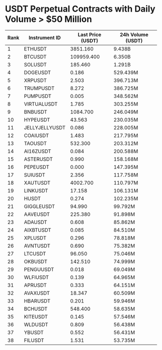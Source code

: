 # USDT Perpetual Contracts with Daily Volume > $50 Million

| Rank | Instrument ID | Last Price (USDT) | 24h Volume (USDT) |
|------|---------------|-------------------|-------------------|
| 1 | ETHUSDT | 3851.160 | 9.438B |
| 2 | BTCUSDT | 109959.400 | 6.350B |
| 3 | SOLUSDT | 185.460 | 1.291B |
| 4 | DOGEUSDT | 0.186 | 529.439M |
| 5 | XRPUSDT | 2.503 | 396.713M |
| 6 | TRUMPUSDT | 8.272 | 386.725M |
| 7 | PUMPUSDT | 0.005 | 348.562M |
| 8 | VIRTUALUSDT | 1.785 | 303.255M |
| 9 | BNBUSDT | 1084.700 | 246.049M |
| 10 | HYPEUSDT | 43.563 | 230.035M |
| 11 | JELLYJELLYUSDT | 0.086 | 228.005M |
| 12 | COAIUSDT | 1.483 | 217.795M |
| 13 | TAOUSDT | 532.300 | 203.312M |
| 14 | AI16ZUSDT | 0.084 | 200.588M |
| 15 | ASTERUSDT | 0.990 | 158.168M |
| 16 | PEPEUSDT | 0.000 | 147.395M |
| 17 | SUIUSDT | 2.356 | 117.758M |
| 18 | XAUTUSDT | 4002.700 | 110.797M |
| 19 | LINKUSDT | 17.158 | 106.131M |
| 20 | HUSDT | 0.274 | 102.235M |
| 21 | GIGGLEUSDT | 94.990 | 99.792M |
| 22 | AAVEUSDT | 225.380 | 91.898M |
| 23 | ADAUSDT | 0.608 | 85.862M |
| 24 | AIXBTUSDT | 0.085 | 84.510M |
| 25 | XPLUSDT | 0.296 | 78.818M |
| 26 | AVNTUSDT | 0.690 | 75.382M |
| 27 | LTCUSDT | 96.050 | 75.046M |
| 28 | OKBUSDT | 142.510 | 74.999M |
| 29 | PENGUUSDT | 0.018 | 69.049M |
| 30 | WLFIUSDT | 0.139 | 64.965M |
| 31 | APRUSDT | 0.333 | 64.151M |
| 32 | AVAXUSDT | 18.347 | 60.509M |
| 33 | HBARUSDT | 0.201 | 59.946M |
| 34 | BCHUSDT | 548.400 | 58.635M |
| 35 | KITEUSDT | 0.145 | 57.546M |
| 36 | WLDUSDT | 0.809 | 56.438M |
| 37 | YBUSDT | 0.552 | 56.431M |
| 38 | FILUSDT | 1.531 | 53.735M |
